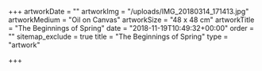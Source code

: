 +++
artworkDate = ""
artworkImg = "/uploads/IMG_20180314_171413.jpg"
artworkMedium = "Oil on Canvas"
artworkSize = "48 x 48 cm"
artworkTitle = "The Beginnings of Spring"
date = "2018-11-19T10:49:32+00:00"
order = ""
sitemap_exclude = true
title = "The Beginnings of Spring"
type = "artwork"

+++
